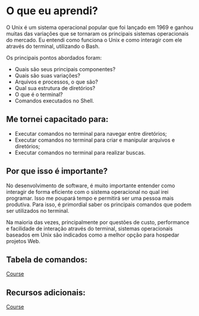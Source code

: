 # O que eu aprendi?

O Unix é um sistema operacional popular que foi lançado em 1969 e ganhou muitas das variações que se tornaram os principais sistemas operacionais do mercado. Eu entendi como funciona o Unix e como interagir com ele através do terminal, utilizando o Bash.

Os principais pontos abordados foram:
- Quais são seus principais componentes?
- Quais são suas variações?
- Arquivos e processos, o que são?
- Qual sua estrutura de diretórios?
- O que é o terminal?
- Comandos executados no Shell.

## Me tornei capacitado para:

- Executar comandos no terminal para navegar entre diretórios;
- Executar comandos no terminal para criar e manipular arquivos e diretórios;
- Executar comandos no terminal para realizar buscas.

## Por que isso é importante?

No desenvolvimento de software, é muito importante entender como interagir de forma eficiente com o sistema operacional no qual irei programar. Isso me poupará tempo e permitirá ser uma pessoa mais produtiva. Para isso, é primordial saber os principais comandos que podem ser utilizados no terminal.

Na maioria das vezes, principalmente por questões de custo, performance e facilidade de interação através do terminal, sistemas operacionais baseados em Unix são indicados como a melhor opção para hospedar projetos Web.

## Tabela de comandos:

[Course](https://app.betrybe.com/course/fundamentals/unix-bash-e-shell-script/unix-bash-parte-1/f796f507-dc08-4693-a3d0-a3ffaa36b53b/conteudos/92b22654-9262-4784-b6e4-245c3acaa2bb/recapitulando/76048b71-96ed-4a45-b477-f46e72341a7a?use_case=side_bar)

## Recursos adicionais:

[Course](https://app.betrybe.com/course/fundamentals/unix-bash-e-shell-script/unix-bash-parte-1/f796f507-dc08-4693-a3d0-a3ffaa36b53b/recursos-adicionais-opcional/59709f15-aef0-4260-ae3e-f350be8dbbaa?use_case=side_bar)
